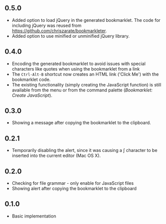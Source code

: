 ## 0.5.0
* Added option to load jQuery in the generated bookmarklet. The code for including jQuery was reused from https://github.com/chriszarate/bookmarkleter.
* Added option to use minified or unminified jQuery library.

## 0.4.0
* Encoding the generated bookmarklet to avoid issues with special characters like quotes when using the bookmarklet from a link
* The `Ctrl-Alt-B` shortcut now creates an HTML link ('Click Me') with the bookmarklet code.
* The existing functionality (simply creating the JavaScript function) is still available from the menu or from the command palette (_Bookmarklet: Create JavaScript_).

## 0.3.0
* Showing a message after copying the bookmarklet to the clipboard.

## 0.2.1
* Temporarily disabling the alert, since it was causing a ∫ character to be inserted into the current editor (Mac OS X).

## 0.2.0
* Checking for file grammar - only enable for JavaScript files
* Showing alert after copying the bookmarklet to the clipboard

## 0.1.0
* Basic implementation
